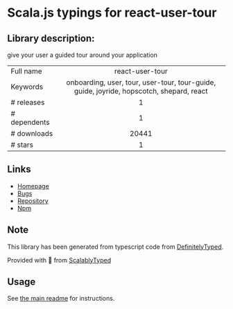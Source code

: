 
# Scala.js typings for react-user-tour


## Library description:
give your user a guided tour around your application

|                    |                 |
| ------------------ | :-------------: |
| Full name          | react-user-tour |
| Keywords           | onboarding, user, tour, user-tour, tour-guide, guide, joyride, hopscotch, shepard, react |
| # releases         | 1 |
| # dependents       | 1 |
| # downloads        | 20441 |
| # stars            | 1 |

## Links
- [Homepage](https://github.com/socialtables/react-user-tour)
- [Bugs](https://github.com/socialtables/react-user-tour/issues)
- [Repository](https://github.com/socialtables/react-user-tour)
- [Npm](https://www.npmjs.com/package/react-user-tour)
    


## Note
This library has been generated from typescript code from [DefinitelyTyped](https://definitelytyped.org).

Provided with :purple_heart: from [ScalablyTyped](https://github.com/oyvindberg/ScalablyTyped)

## Usage
See [the main readme](../../readme.md) for instructions.


